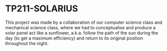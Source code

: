 # TP211-SOLARIUS

This project was made by a collaboration of our computer science class and mechanical science class, where we had to conceptualise and produce a solar panel act like a sunflower, a.k.a. follow the path of the sun during the day (to get a maximum efficiency) and return to its original position throughout the night.
